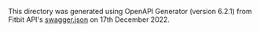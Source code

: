 This directory was generated using OpenAPI Generator (version 6.2.1) from Fitbit API's [swagger.json](https://dev.fitbit.com/build/reference/web-api/explore/fitbit-web-api-swagger.json) on 17th December 2022.
